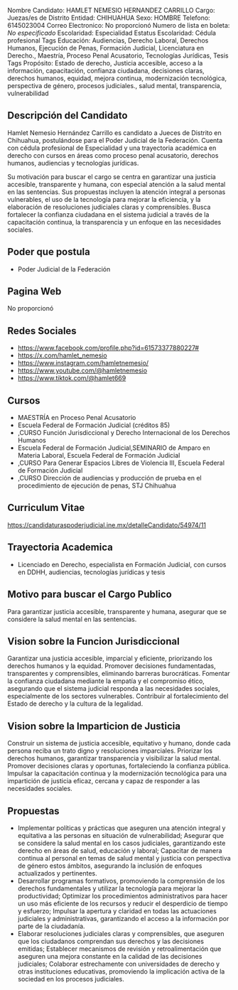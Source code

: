 Nombre Candidato: HAMLET NEMESIO HERNANDEZ CARRILLO
Cargo: Juezas/es de Distrito
Entidad: CHIHUAHUA
Sexo: HOMBRE
Telefono: 6145023004
Correo Electronico: No proporcionó
Numero de lista en boleta: *No especificado*
Escolaridad: Especialidad
Estatus Escolaridad: Cédula profesional
Tags Educación: Audiencias, Derecho Laboral, Derechos Humanos, Ejecución de Penas, Formación Judicial, Licenciatura en Derecho., Maestría, Proceso Penal Acusatorio, Tecnologías Jurídicas, Tesis
Tags Propósito: Estado de derecho, Justicia accesible, acceso a la información, capacitación, confianza ciudadana, decisiones claras, derechos humanos, equidad, mejora continua, modernización tecnológica, perspectiva de género, procesos judiciales., salud mental, transparencia, vulnerabilidad


## Descripción del Candidato 

Hamlet Nemesio Hernández Carrillo es candidato a Jueces de Distrito en Chihuahua, postulándose para el Poder Judicial de la Federación. Cuenta con cédula profesional de Especialidad y una trayectoria académica en derecho con cursos en áreas como proceso penal acusatorio, derechos humanos, audiencias y tecnologías jurídicas.

Su motivación para buscar el cargo se centra en garantizar una justicia accesible, transparente y humana, con especial atención a la salud mental en las sentencias. Sus propuestas incluyen la atención integral a personas vulnerables, el uso de la tecnología para mejorar la eficiencia, y la elaboración de resoluciones judiciales claras y comprensibles. Busca fortalecer la confianza ciudadana en el sistema judicial a través de la capacitación continua, la transparencia y un enfoque en las necesidades sociales.


## Poder que postula

- Poder Judicial de la Federación


## Pagina Web

No proporcionó


## Redes Sociales

- https://www.facebook.com/profile.php?id=61573377880227#
- https://x.com/hamlet_nemesio
- https://www.instagram.com/hamletnemesio/
- https://www.youtube.com/@hamletnemesio
- https://www.tiktok.com/@hamlet669


## Cursos

- MAESTRÍA en Proceso Penal Acusatorio
- Escuela Federal de Formación Judicial (créditos 85)
- ,CURSO Función Jurisdiccional y Derecho Internacional de los Derechos Humanos
- Escuela Federal de Formación Judicial,SEMINARIO de Amparo en Materia Laboral, Escuela Federal de Formación Judicial
- ,CURSO Para Generar Espacios Libres de Violencia   III, Escuela Federal de Formación Judicial
- ,CURSO Dirección de audiencias y producción de prueba en el procedimiento de ejecución de penas, STJ Chihuahua


## Curriculum Vitae

https://candidaturaspoderjudicial.ine.mx/detalleCandidato/54974/11


## Trayectoria Academica

- Licenciado en Derecho, especialista en Formación Judicial, con cursos en DDHH, audiencias, tecnologías jurídicas y tesis


## Motivo para buscar el Cargo Publico

Para garantizar justicia accesible, transparente y humana, asegurar que se considere la salud mental en las sentencias.


## Vision sobre la Funcion Jurisdiccional

Garantizar una justicia accesible, imparcial y eficiente, priorizando los derechos humanos y la equidad. Promover decisiones fundamentadas, transparentes y comprensibles, eliminando barreras burocráticas. Fomentar la confianza ciudadana mediante la empatía y el compromiso ético, asegurando que el sistema judicial responda a las necesidades sociales, especialmente de los sectores vulnerables. Contribuir al fortalecimiento del Estado de derecho y la cultura de la legalidad.


## Vision sobre la Imparticion de Justicia

Construir un sistema de justicia accesible, equitativo y humano, donde cada persona reciba un trato digno y resoluciones imparciales. Priorizar los derechos humanos, garantizar transparencia y visibilizar la salud mental. Promover decisiones claras y oportunas, fortaleciendo la confianza pública. Impulsar la capacitación continua y la modernización tecnológica para una impartición de justicia eficaz, cercana y capaz de responder a las necesidades sociales.


## Propuestas

- Implementar políticas y prácticas que aseguren una atención integral y equitativa a las personas en situación de vulnerabilidad; Asegurar que se considere la salud mental en los casos judiciales, garantizando este derecho en áreas de salud, educación y laboral; Capacitar de manera continua al personal en temas de salud mental y justicia con perspectiva de género estos ámbitos, asegurando la inclusión de enfoques actualizados y pertinentes.
- Desarrollar programas formativos, promoviendo la comprensión de los derechos fundamentales y utilizar la tecnología para mejorar la productividad; Optimizar los procedimientos administrativos para hacer un uso más eficiente de los recursos y reducir el desperdicio de tiempo y esfuerzo; Impulsar la apertura y claridad en todas las actuaciones judiciales y administrativas, garantizando el acceso a la información por parte de la ciudadanía.
- Elaborar resoluciones judiciales claras y comprensibles, que aseguren que los ciudadanos comprendan sus derechos y las decisiones emitidas; Establecer mecanismos de revisión y retroalimentación que aseguren una mejora constante en la calidad de las decisiones judiciales; Colaborar estrechamente con universidades de derecho y otras instituciones educativas, promoviendo la implicación activa de la sociedad en los procesos judiciales.

